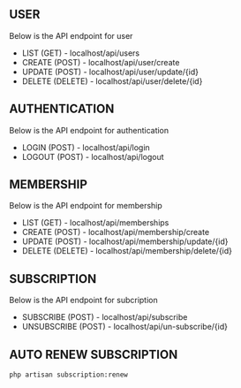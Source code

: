 ## USER

Below is the API endpoint for user

- LIST (GET) - localhost/api/users
- CREATE (POST) - localhost/api/user/create
- UPDATE (POST) - localhost/api/user/update/{id}
- DELETE (DELETE) - localhost/api/user/delete/{id}

## AUTHENTICATION

Below is the API endpoint for authentication

- LOGIN (POST) - localhost/api/login
- LOGOUT (POST) - localhost/api/logout

## MEMBERSHIP

Below is the API endpoint for membership

- LIST (GET) - localhost/api/memberships
- CREATE (POST) - localhost/api/membership/create
- UPDATE (POST) - localhost/api/membership/update/{id}
- DELETE (DELETE) - localhost/api/membership/delete/{id}

## SUBSCRIPTION

Below is the API endpoint for subcription

- SUBSCRIBE (POST) - localhost/api/subscribe
- UNSUBSCRIBE (POST) - localhost/api/un-subscribe/{id}

## AUTO RENEW SUBSCRIPTION

`php artisan subscription:renew`
